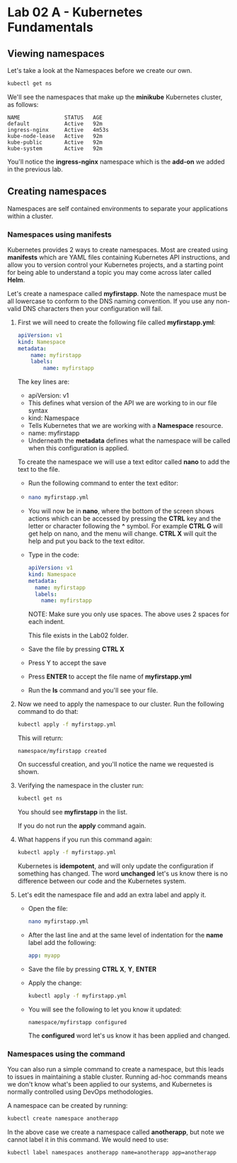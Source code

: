 # Lab 02 A - Kubernetes Fundamentals

## Viewing namespaces

Let's take a look at the Namespaces before we create our own.

```bash
kubectl get ns
```

We'll see the namespaces that make up the **minikube** Kubernetes cluster, as follows:

```
NAME              STATUS   AGE
default           Active   92m
ingress-nginx     Active   4m53s
kube-node-lease   Active   92m
kube-public       Active   92m
kube-system       Active   92m
```

You'll notice the **ingress-nginx** namespace which is the **add-on** we added in the previous lab.

## Creating namespaces

Namespaces are self contained environments to separate your applications within a cluster.

### Namespaces using manifests

Kubernetes provides 2 ways to create namespaces.  Most are created using **manifests** which are YAML files containing Kubernetes API instructions, and allow you to version control your Kubernetes projects, and a starting point for being able to understand a topic you may come across later called **Helm**.  

Let's create a namespace called **myfirstapp**.  Note the namespace must be all lowercase to conform to the DNS naming convention.  If you use any non-valid DNS characters then your configuration will fail.

1. First we will need to create the following file called **myfirstapp.yml**:

    ```yaml
    apiVersion: v1
    kind: Namespace
    metadata:
        name: myfirstapp
        labels:
            name: myfirstapp
    ```

    The key lines are:

    - apiVersion: v1
    - This defines what version of the API we are working to in our file syntax
    - kind: Namespace
    - Tells Kubernetes that we are working with a **Namespace** resource.
    - name: myfirstapp
    - Underneath the **metadata** defines what the namespace will be called when this configuration is applied.

    To create the namespace we will use a text editor called **nano** to add the text to the file.

   * Run the following command to enter the text editor:
   * 
       ```bash
       nano myfirstapp.yml
       ```
   * You will now be in **nano**, where the bottom of the screen shows actions which can be accessed by pressing the **CTRL** key and the letter or character following the **^** symbol.  For example **CTRL G** will get help on nano, and the menu will change. **CTRL X** will quit the help and put you back to the text editor.
   * Type in the code:

       ```yaml
       apiVersion: v1
       kind: Namespace
       metadata:
         name: myfirstapp
         labels:
           name: myfirstapp
       ```

       NOTE: Make sure you only use spaces.  The above uses 2 spaces for each indent.

       This file exists in the Lab02 folder.

   * Save the file by pressing **CTRL X**
   * Press Y to accept the save
   * Press **ENTER** to accept the file name of **myfirstapp.yml**
   * Run the **ls** command and you'll see your file.

2. Now we need to apply the namespace to our cluster.  Run the following command to do that:

    ```bash
    kubectl apply -f myfirstapp.yml
    ```

    This will return:

    ```
    namespace/myfirstapp created
    ```

    On successful creation, and you'll notice the name we requested is shown.

3. Verifying the namespace in the cluster run:

    ```bash
    kubectl get ns
    ```

    You should see **myfirstapp** in the list.

    If you do not run the **apply** command again.

4. What happens if you run this command again:

    ```bash
    kubectl apply -f myfirstapp.yml
    ```

    Kubernetes is **idempotent**, and will only update the configuration if something has changed.  The word **unchanged** let's us know there is no difference between our code and the Kubernetes system.

5. Let's edit the namespace file and add an extra label and apply it.

    * Open the file:

        ```bash
        nano myfirstapp.yml
        ```

    * After the last line and at the same level of indentation for the **name** label add the following:

        ```yaml
        app: myapp
        ```

    * Save the file by pressing **CTRL X**, **Y**, **ENTER**
    * Apply the change:

        ```bash
        kubectl apply -f myfirstapp.yml
        ```

    * You will see the following to let you know it updated:

        ```
        namespace/myfirstapp configured
        ```
        
        The **configured** word let's us know it has been applied and changed.

### Namespaces using the command

You can also run a simple command to create a namespace, but this leads to issues in maintaining a stable cluster.  Running ad-hoc commands means we don't know what's been applied to our systems, and Kubernetes is normally controlled using DevOps methodologies.

A namespace can be created by running:

```bash
kubectl create namespace anotherapp
```

In the above case we create a namespace called **anotherapp**, but note we cannot label it in this command.  We would need to use:

```
kubectl label namespaces anotherapp name=anotherapp app=anotherapp
```